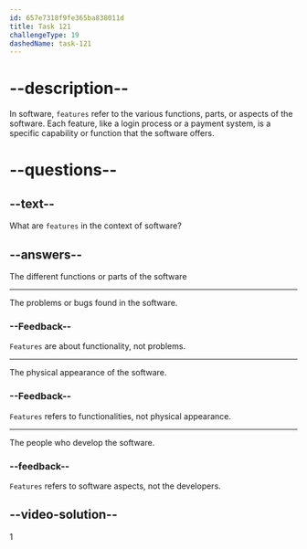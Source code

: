 ```yaml
---
id: 657e7318f9fe365ba838011d
title: Task 121
challengeType: 19
dashedName: task-121
---
```


# --description--

In software, `features` refer to the various functions, parts, or aspects of the software. Each feature, like a login process or a payment system, is a specific capability or function that the software offers.

# --questions--

## --text--

What are `features` in the context of software?

## --answers--

The different functions or parts of the software

---

The problems or bugs found in the software.

### --Feedback--

`Features` are about functionality, not problems.

---

The physical appearance of the software.

### --Feedback--

`Features` refers to functionalities, not physical appearance.

---

The people who develop the software.

### --feedback--

`Features` refers to software aspects, not the developers.

## --video-solution--

1
